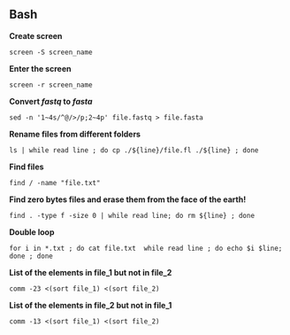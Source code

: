 ## Bash

**Create screen**
```
screen -S screen_name
```
**Enter the screen**
```
screen -r screen_name
```
**Convert _fastq_ to _fasta_**
```
sed -n '1~4s/^@/>/p;2~4p' file.fastq > file.fasta
```
**Rename files from different folders**
```
ls | while read line ; do cp ./${line}/file.fl ./${line} ; done
```
**Find files**
```
find / -name "file.txt"
```
**Find zero bytes files and erase them from the face of the earth!**
```
find . -type f -size 0 | while read line; do rm ${line} ; done
```
**Double loop**
```
for i in *.txt ; do cat file.txt  while read line ; do echo $i $line; done ; done
```

**List of the elements in file_1 but not in file_2**
```
comm -23 <(sort file_1) <(sort file_2)
```
**List of the elements in file_2 but not in file_1**
```
comm -13 <(sort file_1) <(sort file_2)
```

